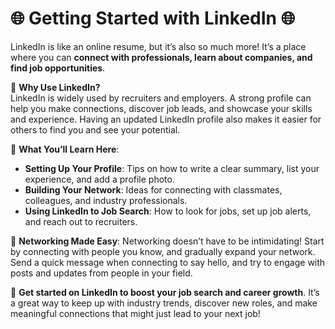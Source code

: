# 🌐 Getting Started with LinkedIn 🌐

LinkedIn is like an online resume, but it’s also so much more! It’s a place where you can **connect with professionals, learn about companies, and find job opportunities**.

💼 **Why Use LinkedIn?**  
LinkedIn is widely used by recruiters and employers. A strong profile can help you make connections, discover job leads, and showcase your skills and experience. Having an updated LinkedIn profile also makes it easier for others to find you and see your potential.

📄 **What You’ll Learn Here**:
- **Setting Up Your Profile**: Tips on how to write a clear summary, list your experience, and add a profile photo.
- **Building Your Network**: Ideas for connecting with classmates, colleagues, and industry professionals.
- **Using LinkedIn to Job Search**: How to look for jobs, set up job alerts, and reach out to recruiters.

👥 **Networking Made Easy**:
Networking doesn’t have to be intimidating! Start by connecting with people you know, and gradually expand your network. Send a quick message when connecting to say hello, and try to engage with posts and updates from people in your field.

🚀 **Get started on LinkedIn to boost your job search and career growth**. It’s a great way to keep up with industry trends, discover new roles, and make meaningful connections that might just lead to your next job!
